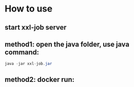 # How to use
## start xxl-job server
## method1: open the java folder, use java command:
```java
java -jar xxl-job.jar
```
## method2: docker run:
```python

```
